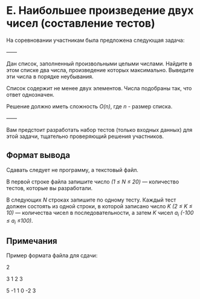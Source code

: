 # E. Наибольшее произведение двух чисел (составление тестов)

На соревновании участникам была предложена следующая задача:

——

Дан список, заполненный произвольными целыми числами. Найдите в этом списке два числа, произведение которых максимально.
Выведите эти числа в порядке неубывания.

Список содержит не менее двух элементов. Числа подобраны так, что ответ однозначен.

Решение должно иметь сложность _O(n)_, где _n_ - размер списка.

——

Вам предстоит разработать набор тестов (только входных данных) для этой задачи, тщательно проверяющий решения
участников.

## Формат вывода

Сдавать следует не программу, а текстовый файл.

В первой строке файла запишите число _(1 ≤ N ≤ 20)_ — количество тестов, которые вы разработали.

В следующих _N_ строках запишите по одному тесту. Каждый тест должен состоять из одной строки, в которой записано число
_K_ _(2 ≤ K ≤ 10)_ — количества чисел в последовательности, а затем _K_ чисел _a<sub>i</sub> (-100 ≤ a<sub>i</sub>
≤100)_.

## Примечания

Пример формата файла для сдачи:

2

3 1 2 3

5 -1 1 0 -2 3
